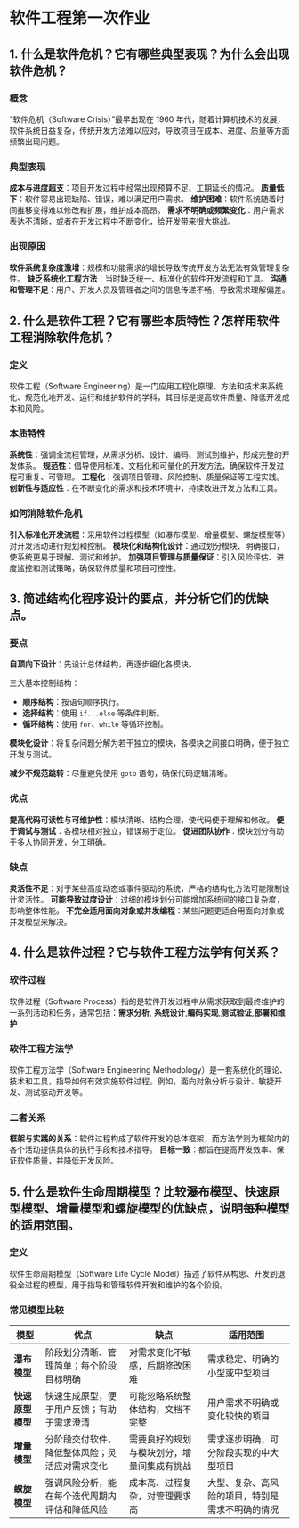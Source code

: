 # 软件工程第一次作业

## 1. 什么是软件危机？它有哪些典型表现？为什么会出现软件危机？

### **概念**

“软件危机（Software Crisis）”最早出现在 1960 年代，随着计算机技术的发展，软件系统日益复杂，传统开发方法难以应对，导致项目在成本、进度、质量等方面频繁出现问题。

### **典型表现**

**成本与进度超支**：项目开发过程中经常出现预算不足、工期延长的情况。
**质量低下**：软件容易出现缺陷、错误，难以满足用户需求。
**维护困难**：软件系统随着时间推移变得难以修改和扩展，维护成本高昂。
**需求不明确或频繁变化**：用户需求表达不清晰，或者在开发过程中不断变化，给开发带来很大挑战。

### **出现原因**

**软件系统复杂度激增**：规模和功能需求的增长导致传统开发方法无法有效管理复杂性。
**缺乏系统化工程方法**：当时缺乏统一、标准化的软件开发流程和工具。
**沟通和管理不足**：用户、开发人员及管理者之间的信息传递不畅，导致需求理解偏差。



## 2. 什么是软件工程？它有哪些本质特性？怎样用软件工程消除软件危机？

### **定义**

软件工程（Software Engineering）是一门应用工程化原理、方法和技术来系统化、规范化地开发、运行和维护软件的学科，其目标是提高软件质量、降低开发成本和风险。

### **本质特性**

**系统性**：强调全流程管理，从需求分析、设计、编码、测试到维护，形成完整的开发体系。
**规范性**：倡导使用标准、文档化和可量化的开发方法，确保软件开发过程可重复、可管理。
**工程化**：强调项目管理、风险控制、质量保证等工程实践。
**创新性与适应性**：在不断变化的需求和技术环境中，持续改进开发方法和工具。

### **如何消除软件危机**

**引入标准化开发流程**：采用软件过程模型（如瀑布模型、增量模型、螺旋模型等）对开发活动进行规划和控制。
**模块化和结构化设计**：通过划分模块、明确接口，使系统更易于理解、测试和维护。
**加强项目管理与质量保证**：引入风险评估、进度监控和测试策略，确保软件质量和项目可控性。



## 3. 简述结构化程序设计的要点，并分析它们的优缺点。

### **要点**

**自顶向下设计**：先设计总体结构，再逐步细化各模块。

三大基本控制结构：

- **顺序结构**：按语句顺序执行。
- **选择结构**：使用 `if...else` 等条件判断。
- **循环结构**：使用 `for`、`while` 等循环控制。
  

**模块化设计**：将复杂问题分解为若干独立的模块，各模块之间接口明确，便于独立开发与测试。

**减少不规范跳转**：尽量避免使用 `goto` 语句，确保代码逻辑清晰。

### **优点**

**提高代码可读性与可维护性**：模块清晰、结构合理，使代码便于理解和修改。
**便于调试与测试**：各模块相对独立，错误易于定位。
**促进团队协作**：模块划分有助于多人协同开发，分工明确。

### **缺点**

**灵活性不足**：对于某些高度动态或事件驱动的系统，严格的结构化方法可能限制设计灵活性。
**可能导致过度设计**：过细的模块划分可能增加系统间的接口复杂度，影响整体性能。
**不完全适用面向对象或并发编程**：某些问题更适合用面向对象或并发模型来解决。



## 4. 什么是软件过程？它与软件工程方法学有何关系？

### **软件过程**

软件过程（Software Process）指的是软件开发过程中从需求获取到最终维护的一系列活动和任务，通常包括：**需求分析**, **系统设计**,**编码实现**,**测试验证**,**部署和维护**

### **软件工程方法学**

软件工程方法学（Software Engineering Methodology）是一套系统化的理论、技术和工具，指导如何有效实施软件过程。例如，面向对象分析与设计、敏捷开发、测试驱动开发等。

### **二者关系**

**框架与实践的关系**：软件过程构成了软件开发的总体框架，而方法学则为框架内的各个活动提供具体的执行手段和技术指导。
**目标一致**：都旨在提高开发效率、保证软件质量，并降低开发风险。



## 5. 什么是软件生命周期模型？比较瀑布模型、快速原型模型、增量模型和螺旋模型的优缺点，说明每种模型的适用范围。

### **定义**

软件生命周期模型（Software Life Cycle Model）描述了软件从构思、开发到退役全过程的模型，用于指导和管理软件开发和维护的各个阶段。

### **常见模型比较**

| 模型             | 优点                                           | 缺点                                       | 适用范围                                         |
| ---------------- | ---------------------------------------------- | ------------------------------------------ | ------------------------------------------------ |
| **瀑布模型**     | 阶段划分清晰、管理简单；每个阶段目标明确       | 对需求变化不敏感，后期修改困难             | 需求稳定、明确的小型或中型项目                   |
| **快速原型模型** | 快速生成原型，便于用户反馈；有助于需求澄清     | 可能忽略系统整体结构，文档不完整           | 用户需求不明确或变化较快的项目                   |
| **增量模型**     | 分阶段交付软件，降低整体风险；灵活应对需求变化 | 需要良好的规划与模块划分，增量间集成有挑战 | 需求逐步明确，可分阶段实现的中大型项目           |
| **螺旋模型**     | 强调风险分析，能在每个迭代周期内评估和降低风险 | 成本高、过程复杂，对管理要求高             | 大型、复杂、高风险的项目，特别是需求不明确的情况 |